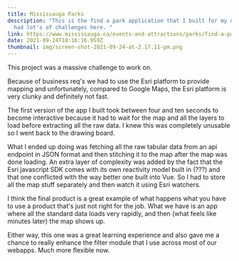 ```yaml
---
title: Mississauga Parks
description: "This is the find a park application that I built for my day job. I
  had lot's of challenges here. "
link: https://www.mississauga.ca/events-and-attractions/parks/find-a-park/
date: 2021-09-24T18:16:16.959Z
thumbnail: img/screen-shot-2021-09-24-at-2.17.11-pm.png
---
```

This project was a massive challenge to work on. 

Because of business req's we had to use the Esri platform to provide mapping and unfortunately, compared to Google Maps, the Esri platform is very clunky and definitely not fast.

The first version of the app I built took between four and ten seconds to become interactive because it had to wait for the map and all the layers to load before extracting all the raw data. I knew this was completely unusable so I went back to the drawing board. 

What I ended up doing was fetching all the raw tabular data from an api endpoint in JSON format and then stitching it to the map after the map was done loading. An extra layer of complexity was added by the fact that the Esri javascript SDK comes with its own reactivity model built in (???) and that one conflicted with the way better one built into Vue. So I had to store all the map stuff separately and then watch it using Esri watchers.

I think the final product is a great example of what happens what you have to use a product that's just not right for the job. What we have is an app where all the standard data loads very rapidly, and then (what feels like minutes later) the map shows up. 

Either way, this one was a great learning experience and also gave me a chance to really enhance the filter module that I use across most of our webapps. Much more flexible now.